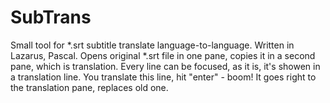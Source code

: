 # SubTrans
Small tool for *.srt subtitle translate language-to-language.
Written in Lazarus, Pascal. Opens original *.srt file in one pane, copies it in a second pane, which is translation.
Every line can be focused, as it is, it's showen in a translation line. You translate this line, hit "enter" - boom!
It goes right to the translation pane, replaces old one.
